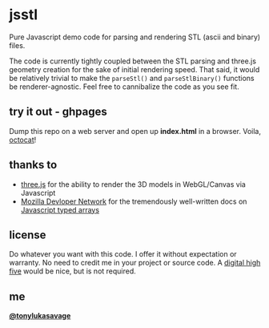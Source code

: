 jsstl
=====

Pure Javascript demo code for parsing and rendering STL (ascii and binary) files.

The code is currently tightly coupled between the STL parsing and three.js geometry creation for the sake of initial rendering speed. That said, it would be relatively trivial to make the `parseStl()` and `parseStlBinary()` functions be renderer-agnostic. Feel free to cannibalize the code as you see fit.

try it out - ghpages
----------

Dump this repo on a web server and open up **index.html** in a browser. Voila, [octocat](http://www.thingiverse.com/thing:10367)!

thanks to
---------
* [three.js](https://github.com/mrdoob/three.js/) for the ability to render the 3D models in WebGL/Canvas via Javascript
* [Mozilla Devloper Network](https://developer.mozilla.org/en-US/) for the tremendously well-written docs on [Javascript typed arrays](https://developer.mozilla.org/en-US/docs/JavaScript/Typed_arrays)

license
-------

Do whatever you want with this code. I offer it without expectation or warranty. No need to credit me in your project or source code. A [digital high five](https://twitter.com/tonylukasavage) would be nice, but is not required.

me
-----

**[@tonylukasavage](https://twitter.com/tonylukasavage)**
